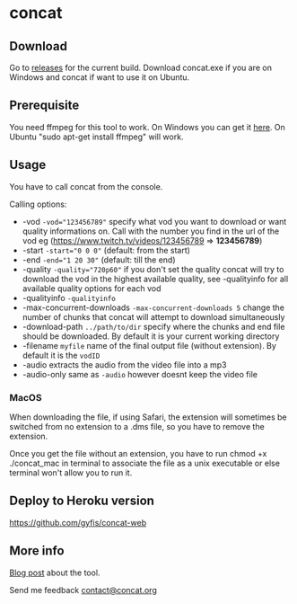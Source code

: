 # concat

## Download

Go to [releases](https://github.com/ArneVogel/concat/releases) for the current build. Download concat.exe if you are on Windows and concat if want to use it on Ubuntu.

## Prerequisite

You need ffmpeg for this tool to work. On Windows you can get it [here](https://www.ffmpeg.org/download.html).
On Ubuntu "sudo apt-get install ffmpeg" will work.

## Usage

You have to call concat from the console.

Calling options:

- -vod `-vod="123456789"` specify what vod you want to download or want quality informations on. Call with the number you find in the url of the vod eg (https://www.twitch.tv/videos/123456789 => **123456789**)
- -start `-start="0 0 0"` (default: from the start)
- -end `-end="1 20 30"` (default: till the end)
- -quality `-quality="720p60"` if you don't set the quality concat will try to download the vod in the highest available quality, see -qualityinfo for all available quality options for each vod
- -qualityinfo `-qualityinfo`
- -max-concurrent-downloads `-max-concurrent-downloads 5` change the number of chunks that concat will attempt to download simultaneously
- -download-path `../path/to/dir` specify where the chunks and end file should be downloaded. By default it is your current working directory
- -filename `myfile` name of the final output file (without extension). By default it is the `vodID`
- -audio extracts the audio from the video file into a mp3
- -audio-only same as `-audio` however doesnt keep the video file

### MacOS

When downloading the file, if using Safari, the extension will sometimes be switched from no extension to a .dms file, so you have to remove the extension.

Once you get the file without an extension, you have to run chmod +x ./concat_mac in terminal to associate the file as a unix executable or else terminal won't allow you to run it.

## Deploy to Heroku version

https://github.com/gyfis/concat-web

## More info

[Blog post](https://www.arnevogel.com/standalone-concat-version/) about the tool.

Send me feedback contact@concat.org
